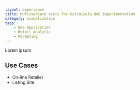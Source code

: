 ```yaml
---
layout: experience
title: Multivariate tests for Optimizely Web Experimentation
category: visualization
tags:
    - Web Application
    - Retail Analytic
    - Marketing
---
```

Lorem ipsum
<!--more-->

## Use Cases
- On-line Retailer
- Listing Site

